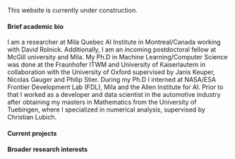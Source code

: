 This website is currently under construction.

#### Brief academic bio
I am a researcher at Mila Quebec AI Institute in Montreal/Canada working with David Rolnick. Additionally, I am an incoming postdoctoral fellow at McGill university and Mila. My Ph.D in Machine Learning/Computer Science was done at the Fraunhofer ITWM and University of Kaiserlautern in collaboration with the University of Oxford supervised by Janis Keuper, Nicolas Gauger and Philip Stier. During my Ph.D I interned at NASA/ESA Frontier Development Lab (FDL), Mila and the Allen Institute for AI. Prior to that I worked as a developer and data scientist in the automotive industry after obtaining my masters in Mathematics from the University of Tuebingen, where I specialized in numerical analysis, supervised by Christian Lubich.

#### Current projects


#### Broader research interests 


